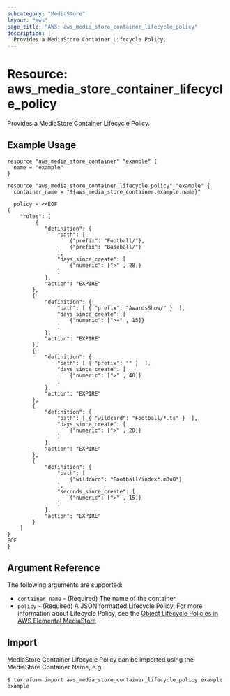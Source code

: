 ```yaml
---
subcategory: "MediaStore"
layout: "aws"
page_title: "AWS: aws_media_store_container_lifecycle_policy"
description: |-
  Provides a MediaStore Container Lifecycle Policy.
---
```


# Resource: aws_media_store_container_lifecycle_policy

Provides a MediaStore Container Lifecycle Policy.

## Example Usage

```hcl
resource "aws_media_store_container" "example" {
  name = "example"
}

resource "aws_media_store_container_lifecycle_policy" "example" {
  container_name = "${aws_media_store_container.example.name}"

  policy = <<EOF
{
    "rules": [
         {
            "definition": {
                "path": [ 
                    {"prefix": "Football/"}, 
                    {"prefix": "Baseball/"}
                ],
                "days_since_create": [
                    {"numeric": [">" , 28]}
                ]
            },
            "action": "EXPIRE"
        },
        {
            "definition": {
                "path": [ { "prefix": "AwardsShow/" }  ],
                "days_since_create": [
                    {"numeric": [">=" , 15]}
                ]
            },
            "action": "EXPIRE"
        },
        {
            "definition": {
                "path": [ { "prefix": "" }  ],
                "days_since_create": [
                    {"numeric": [">" , 40]}
                ]
            },
            "action": "EXPIRE"
        },
        {
            "definition": {
                "path": [ { "wildcard": "Football/*.ts" }  ],
                "days_since_create": [
                    {"numeric": [">" , 20]}
                ]
            },
            "action": "EXPIRE"
        },
        {
            "definition": {
                "path": [ 
                    {"wildcard": "Football/index*.m3u8"}
                ],
                "seconds_since_create": [
                    {"numeric": [">" , 15]}
                ]
            },
            "action": "EXPIRE"
        }
    ]
}
EOF
}
```

## Argument Reference

The following arguments are supported:

* `container_name` - (Required) The name of the container.
* `policy` - (Required) A JSON formatted Lifecycle Policy. For more information about Lifecycle Policy, see the [Object Lifecycle Policies in AWS Elemental MediaStore](https://docs.aws.amazon.com/mediastore/latest/ug/policies-object-lifecycle.html)

## Import

MediaStore Container Lifecycle Policy can be imported using the MediaStore Container Name, e.g.

```
$ terraform import aws_media_store_container_lifecycle_policy.example example
```
